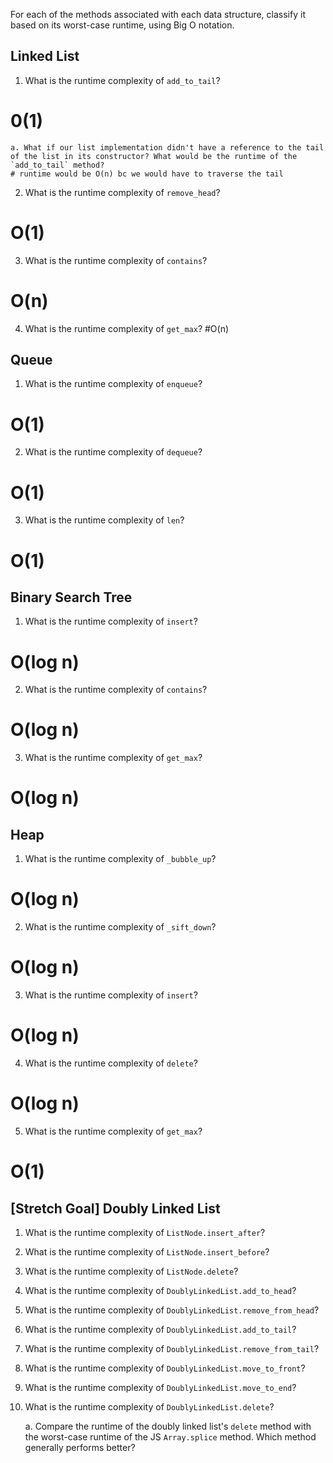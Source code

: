 For each of the methods associated with each data structure, classify it based on its worst-case runtime, using Big O notation.

## Linked List

1. What is the runtime complexity of `add_to_tail`?

# 0(1)

    a. What if our list implementation didn't have a reference to the tail of the list in its constructor? What would be the runtime of the `add_to_tail` method?
    # runtime would be O(n) bc we would have to traverse the tail

2. What is the runtime complexity of `remove_head`?

# O(1)

3. What is the runtime complexity of `contains`?

# O(n)

4. What is the runtime complexity of `get_max`?
   #O(n)

## Queue

1. What is the runtime complexity of `enqueue`?

# O(1)

2. What is the runtime complexity of `dequeue`?

# O(1)

3. What is the runtime complexity of `len`?

# O(1)

## Binary Search Tree

1. What is the runtime complexity of `insert`?

# O(log n)

2. What is the runtime complexity of `contains`?

# O(log n)

3. What is the runtime complexity of `get_max`?

# O(log n)

## Heap

1. What is the runtime complexity of `_bubble_up`?

# O(log n)

2. What is the runtime complexity of `_sift_down`?

# O(log n)

3. What is the runtime complexity of `insert`?

# O(log n)

4. What is the runtime complexity of `delete`?

# O(log n)

5. What is the runtime complexity of `get_max`?

# O(1)

## [Stretch Goal] Doubly Linked List

1. What is the runtime complexity of `ListNode.insert_after`?

2. What is the runtime complexity of `ListNode.insert_before`?

3. What is the runtime complexity of `ListNode.delete`?

4. What is the runtime complexity of `DoublyLinkedList.add_to_head`?

5. What is the runtime complexity of `DoublyLinkedList.remove_from_head`?

6. What is the runtime complexity of `DoublyLinkedList.add_to_tail`?

7. What is the runtime complexity of `DoublyLinkedList.remove_from_tail`?

8. What is the runtime complexity of `DoublyLinkedList.move_to_front`?

9. What is the runtime complexity of `DoublyLinkedList.move_to_end`?

10. What is the runtime complexity of `DoublyLinkedList.delete`?

    a. Compare the runtime of the doubly linked list's `delete` method with the worst-case runtime of the JS `Array.splice` method. Which method generally performs better?

